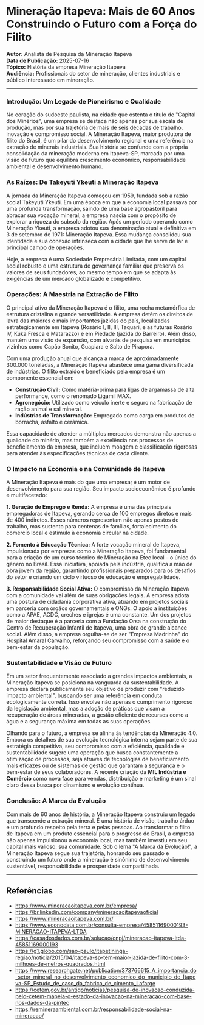 # Mineração Itapeva: Mais de 60 Anos Construindo o Futuro com a Força do Filito

**Autor:** Analista de Pesquisa da Mineração Itapeva  
**Data de Publicação:** 2025-07-16  
**Tópico:** História da empresa Mineração Itapeva  
**Audiência:** Profissionais do setor de mineração, clientes industriais e público interessado em mineração.

---

### Introdução: Um Legado de Pioneirismo e Qualidade

No coração do sudoeste paulista, na cidade que ostenta o título de "Capital dos Minérios", uma empresa se destaca não apenas por sua escala de produção, mas por sua trajetória de mais de seis décadas de trabalho, inovação e compromisso social. A Mineração Itapeva, maior produtora de filito do Brasil, é um pilar do desenvolvimento regional e uma referência na extração de minerais industriais. Sua história se confunde com a própria consolidação da mineração moderna em Itapeva-SP, marcada por uma visão de futuro que equilibra crescimento econômico, responsabilidade ambiental e desenvolvimento humano.

### As Raízes: De Takeyuti Ykeuti a Mineração Itapeva

A jornada da Mineração Itapeva começou em 1959, fundada sob a razão social Takeyuti Ykeuti. Em uma época em que a economia local passava por uma profunda transformação, saindo de uma base agropastoril para abraçar sua vocação mineral, a empresa nascia com o propósito de explorar a riqueza do subsolo da região. Após um período operando como Mineração Ykeuti, a empresa adotou sua denominação atual e definitiva em 3 de setembro de 1971: Mineração Itapeva. Essa mudança consolidou sua identidade e sua conexão intrínseca com a cidade que lhe serve de lar e principal campo de operações.

Hoje, a empresa é uma Sociedade Empresária Limitada, com um capital social robusto e uma estrutura de governança familiar que preserva os valores de seus fundadores, ao mesmo tempo em que se adapta às exigências de um mercado globalizado e competitivo.

### Operações: A Maestria na Extração de Filito

O principal ativo da Mineração Itapeva é o filito, uma rocha metamórfica de estrutura cristalina e grande versatilidade. A empresa detém os direitos de lavra das maiores e mais importantes jazidas do país, localizadas estrategicamente em Itapeva (Rosário I, II, III, Taquari, e as futuras Rosário IV, Kuka Fresca e Matarazzo) e em Piedade (jazida do Barreiro). Além disso, mantém uma visão de expansão, com alvarás de pesquisa em municípios vizinhos como Capão Bonito, Guapiara e Salto de Pirapora.

Com uma produção anual que alcança a marca de aproximadamente 300.000 toneladas, a Mineração Itapeva abastece uma gama diversificada de indústrias. O filito extraído e beneficiado pela empresa é um componente essencial em:
*   **Construção Civil:** Como matéria-prima para ligas de argamassa de alta performance, como o renomado Ligamil MAX.
*   **Agronegócio:** Utilizado como veículo inerte e seguro na fabricação de ração animal e sal mineral.
*   **Indústrias de Transformação:** Empregado como carga em produtos de borracha, asfalto e cerâmica.

Essa capacidade de atender a múltiplos mercados demonstra não apenas a qualidade do minério, mas também a excelência nos processos de beneficiamento da empresa, que incluem moagem e classificação rigorosas para atender às especificações técnicas de cada cliente.

### O Impacto na Economia e na Comunidade de Itapeva

A Mineração Itapeva é mais do que uma empresa; é um motor de desenvolvimento para sua região. Seu impacto socioeconômico é profundo e multifacetado:

**1. Geração de Emprego e Renda:** A empresa é uma das principais empregadoras de Itapeva, gerando cerca de 100 empregos diretos e mais de 400 indiretos. Esses números representam não apenas postos de trabalho, mas sustento para centenas de famílias, fortalecimento do comércio local e estímulo à economia circular na cidade.

**2. Fomento à Educação Técnica:** A forte vocação mineral de Itapeva, impulsionada por empresas como a Mineração Itapeva, foi fundamental para a criação de um curso técnico de Mineração na Etec local – o único do gênero no Brasil. Essa iniciativa, apoiada pela indústria, qualifica a mão de obra jovem da região, garantindo profissionais preparados para os desafios do setor e criando um ciclo virtuoso de educação e empregabilidade.

**3. Responsabilidade Social Ativa:** O compromisso da Mineração Itapeva com a comunidade vai além de suas obrigações legais. A empresa adota uma postura de cidadania corporativa ativa, atuando em projetos sociais em parceria com órgãos governamentais e ONGs. O apoio a instituições como a APAE, ACDC, creches e igrejas é uma constante. Um dos projetos de maior destaque é a parceria com a Fundação Orsa na construção do Centro de Recuperação Infantil de Itapeva, uma obra de grande alcance social. Além disso, a empresa orgulha-se de ser "Empresa Madrinha" do Hospital Amaral Carvalho, reforçando seu compromisso com a saúde e o bem-estar da população.

### Sustentabilidade e Visão de Futuro

Em um setor frequentemente associado a grandes impactos ambientais, a Mineração Itapeva se posiciona na vanguarda da sustentabilidade. A empresa declara publicamente seu objetivo de produzir com "reduzido impacto ambiental", buscando ser uma referência em conduta ecologicamente correta. Isso envolve não apenas o cumprimento rigoroso da legislação ambiental, mas a adoção de práticas que visam a recuperação de áreas mineradas, a gestão eficiente de recursos como a água e a segurança máxima em todas as suas operações.

Olhando para o futuro, a empresa se alinha às tendências da Mineração 4.0. Embora os detalhes de sua evolução tecnológica interna sejam parte de sua estratégia competitiva, seu compromisso com a eficiência, qualidade e sustentabilidade sugere uma operação que busca constantemente a otimização de processos, seja através de tecnologias de beneficiamento mais eficazes ou de sistemas de gestão que garantam a segurança e o bem-estar de seus colaboradores. A recente criação da **MIL Indústria e Comércio** como nova face para vendas, distribuição e marketing é um sinal claro dessa busca por dinamismo e evolução contínua.

### Conclusão: A Marca da Evolução

Com mais de 60 anos de história, a Mineração Itapeva construiu um legado que transcende a extração mineral. É uma história de visão, trabalho árduo e um profundo respeito pela terra e pelas pessoas. Ao transformar o filito de Itapeva em um produto essencial para o progresso do Brasil, a empresa não apenas impulsionou a economia local, mas também investiu em seu capital mais valioso: sua comunidade. Sob o lema "A Marca da Evolução!", a Mineração Itapeva segue sua trajetória, honrando seu passado e construindo um futuro onde a mineração é sinônimo de desenvolvimento sustentável, responsabilidade e prosperidade compartilhada.

---

## Referências

- https://www.mineracaoitapeva.com.br/empresa/
- https://br.linkedin.com/company/mineracaoitapevaoficial
- https://www.mineracaoitapeva.com.br/
- https://www.econodata.com.br/consulta-empresa/45851169000193-MINERACAO-ITAPEVA-LTDA
- https://casadosdados.com.br/solucao/cnpj/mineracao-itapeva-ltda-45851169000193
- https://g1.globo.com/sao-paulo/itapetininga-regiao/noticia/2015/04/itapeva-sp-tem-maior-jazida-de-filito-com-3-milhoes-de-metros-quadrados.html
- https://www.researchgate.net/publication/373766615_A_importancia_do_setor_mineral_no_desenvolvimento_economico_do_municipio_de_Itapeva-SP_Estudo_de_caso_da_fabrica_de_cimento_Lafarge
- https://cetem.gov.br/antigo/noticias/pesquisa-de-inovacao-conduzida-pelo-cetem-mapeia-o-estado-da-inovacao-na-mineracao-com-base-nos-dados-da-pintec
- https://remineraambiental.com.br/responsabilidade-social-na-mineracao/
